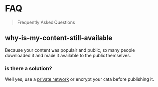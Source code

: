 # FAQ
> Frequently Asked Questions

## why-is-my-content-still-available
Because your content was populair and public, so many people downloaded it and made it available to the public themselves.

### is there a solution?
Well yes, use a [private network](https://github.com/leofcoin/lfc-api/README.md#private-network) or encrypt your data before publishing it.
